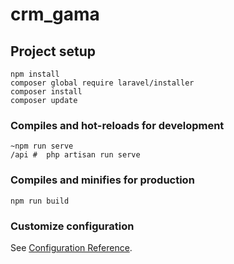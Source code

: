# crm_gama

## Project setup

```
npm install
composer global require laravel/installer
composer install
composer update
```

### Compiles and hot-reloads for development

```
~npm run serve
/api #  php artisan run serve
```

### Compiles and minifies for production

```
npm run build
```

### Customize configuration

See [Configuration Reference](https://cli.vuejs.org/config/).
<!-- pruena -->
